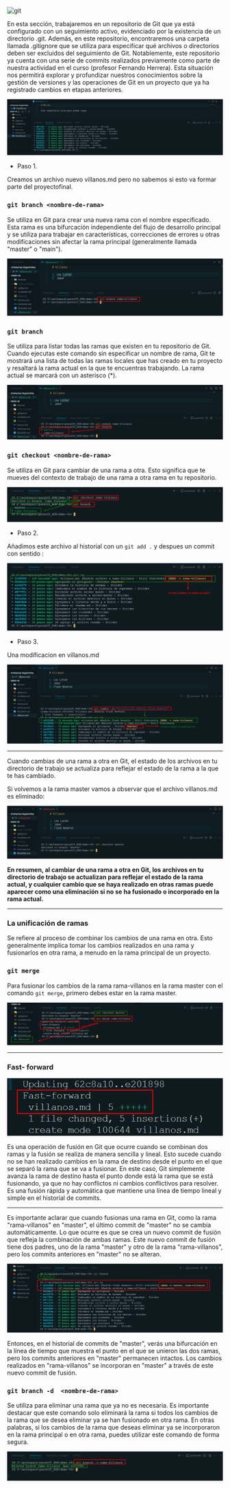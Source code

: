 ![git](https://git-scm.com/images/logos/1color-darkbg@2x.png)

En esta sección, trabajaremos en un repositorio de Git que ya está configurado con un seguimiento activo, evidenciado por la existencia de un directorio .git. Además, en este repositorio, encontraremos una carpeta llamada .gitignore que se utiliza para especificar qué archivos o directorios deben ser excluidos del seguimiento de Git. Notablemente, este repositorio ya cuenta con una serie de commits realizados previamente como parte de nuestra actividad en el curso (profesor Fernando Herrera). Esta situación nos permitirá explorar y profundizar nuestros conocimientos sobre la gestión de versiones y las operaciones de Git en un proyecto que ya ha registrado cambios en etapas anteriores.

![lg inroduccion](/img/401_lg_de_introduccion.png)

* Paso 1.

Creamos un archivo nuevo villanos.md pero no sabemos  si esto va formar parte del proyectofinal.

### `git branch <nombre-de-rama>`

Se utiliza en Git para crear una nueva rama con el nombre especificado. Esta rama es una bifurcación independiente del flujo de desarrollo principal y se utiliza para trabajar en características, correcciones de errores u otras modificaciones sin afectar la rama principal (generalmente llamada "master" o "main").

![git bran rama-villanos](/img/401_git_branch_rama-villanos.png)


### `git branch`

Se utiliza para listar todas las ramas que existen en tu repositorio de Git. Cuando ejecutas este comando sin especificar un nombre de rama, Git te mostrará una lista de todas las ramas locales que has creado en tu proyecto y resaltará la rama actual en la que te encuentras trabajando. La rama actual se marcará con un asterisco (*).

![git bran rama-villanos](/img/401_git_branch.png)

### `git checkout <nombre-de-rama>`

Se utiliza en Git para cambiar de una rama a otra. Esto significa que te mueves del contexto de trabajo de una rama a otra rama en tu repositorio.

![git checkout <nombre-de-rama>](/img/401_git_checkout-nombre-de-rama.png)

* Paso 2.

Añadimos este archivo al historial con un `git add .`  y despues un commit con sentido :

![ULTIMO COMMIT](/img/401_ULTIMO-COMMIT-RAMA-VILLANOS.png)

* Paso 3.

Una modificacion en villanos.md 

![PASO 3](/img/401_PASO3.png)

***
Cuando cambias de una rama a otra en Git, el estado de los archivos en tu directorio de trabajo se actualiza para reflejar el estado de la rama a la que te has cambiado.

Si volvemos a la rama master vamos a observar que el archivo villanos.md es eliminado:

![vallnos eliminado](/img/401_checkout-master.png)

**En resumen, al cambiar de una rama a otra en Git, los archivos en tu directorio de trabajo se actualizan para reflejar el estado de la rama actual, y cualquier cambio que se haya realizado en otras ramas puede aparecer como una eliminación si no se ha fusionado o incorporado en la rama actual.**
***

### La unificación de ramas

Se refiere al proceso de combinar los cambios de una rama en otra. Esto generalmente implica tomar los cambios realizados en una rama y fusionarlos en otra rama, a menudo en la rama principal de un proyecto.

### `git merge`

Para fusionar los cambios de la rama rama-villanos en la rama master con el comando `git merge`, primero debes estar en la rama master. 

![git merge](/img/401_git-merge.png)

***
### Fast- forward

![fast-forward](/img/401_fast-forward.png)

Es una operación de fusión en Git que ocurre cuando se combinan dos ramas y la fusión se realiza de manera sencilla y lineal. Esto sucede cuando no se han realizado cambios en la rama de destino desde el punto en el que se separó la rama que se va a fusionar. En este caso, Git simplemente avanza la rama de destino hasta el punto donde está la rama que se está fusionando, ya que no hay conflictos ni cambios conflictivos para resolver. Es una fusión rápida y automática que mantiene una línea de tiempo lineal y simple en el historial de commits.
***

Es importante aclarar que cuando fusionas una rama en Git, como la rama "rama-villanos" en "master", el último commit de "master" no se cambia automáticamente. Lo que ocurre es que se crea un nuevo commit de fusión que refleja la combinación de ambas ramas. Este nuevo commit de fusión tiene dos padres, uno de la rama "master" y otro de la rama "rama-villanos", pero los commits anteriores en "master" no se alteran.

![rama master despues de union](/img/401_git-lg-master%20-despues-de-union.png)

Entonces, en el historial de commits de "master", verás una bifurcación en la línea de tiempo que muestra el punto en el que se unieron las dos ramas, pero los commits anteriores en "master" permanecen intactos. Los cambios realizados en "rama-villanos" se incorporan en "master" a través de este nuevo commit de fusión.


### `git branch -d  <nombre-de-rama>`

Se utiliza  para eliminar una rama que ya no es necesaria. Es importante destacar que este comando solo eliminará la rama si todos los cambios de la rama que se desea eliminar ya se han fusionado en otra rama. En otras palabras, si los cambios de la rama que deseas eliminar ya se incorporaron en la rama principal o en otra rama, puedes utilizar este comando de forma segura.

![git-branc-d](/img/401_git-branch-d.png)